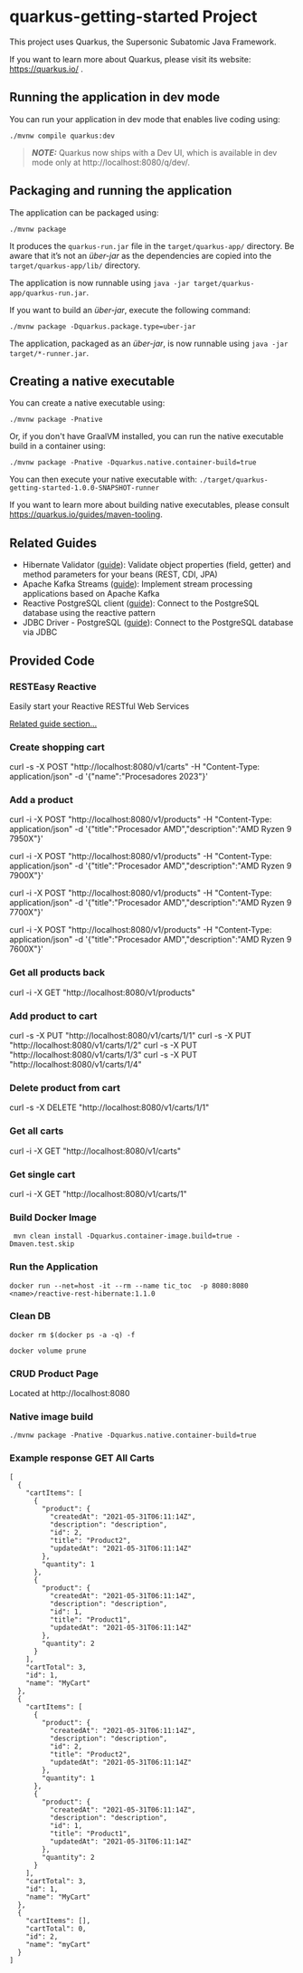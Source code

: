 # quarkus-getting-started Project

This project uses Quarkus, the Supersonic Subatomic Java Framework.

If you want to learn more about Quarkus, please visit its website: https://quarkus.io/ .

## Running the application in dev mode

You can run your application in dev mode that enables live coding using:
```shell script
./mvnw compile quarkus:dev
```

> **_NOTE:_**  Quarkus now ships with a Dev UI, which is available in dev mode only at http://localhost:8080/q/dev/.

## Packaging and running the application

The application can be packaged using:
```shell script
./mvnw package
```
It produces the `quarkus-run.jar` file in the `target/quarkus-app/` directory.
Be aware that it’s not an _über-jar_ as the dependencies are copied into the `target/quarkus-app/lib/` directory.

The application is now runnable using `java -jar target/quarkus-app/quarkus-run.jar`.

If you want to build an _über-jar_, execute the following command:
```shell script
./mvnw package -Dquarkus.package.type=uber-jar
```

The application, packaged as an _über-jar_, is now runnable using `java -jar target/*-runner.jar`.

## Creating a native executable

You can create a native executable using: 
```shell script
./mvnw package -Pnative
```

Or, if you don't have GraalVM installed, you can run the native executable build in a container using: 
```shell script
./mvnw package -Pnative -Dquarkus.native.container-build=true
```

You can then execute your native executable with: `./target/quarkus-getting-started-1.0.0-SNAPSHOT-runner`

If you want to learn more about building native executables, please consult https://quarkus.io/guides/maven-tooling.

## Related Guides

- Hibernate Validator ([guide](https://quarkus.io/guides/validation)): Validate object properties (field, getter) and method parameters for your beans (REST, CDI, JPA)
- Apache Kafka Streams ([guide](https://quarkus.io/guides/kafka-streams)): Implement stream processing applications based on Apache Kafka
- Reactive PostgreSQL client ([guide](https://quarkus.io/guides/reactive-sql-clients)): Connect to the PostgreSQL database using the reactive pattern
- JDBC Driver - PostgreSQL ([guide](https://quarkus.io/guides/datasource)): Connect to the PostgreSQL database via JDBC

## Provided Code

### RESTEasy Reactive

Easily start your Reactive RESTful Web Services

[Related guide section...](https://quarkus.io/guides/getting-started-reactive#reactive-jax-rs-resources)




### Create shopping cart

curl -s -X POST "http://localhost:8080/v1/carts" -H "Content-Type: application/json" -d '{"name":"Procesadores 2023"}'

### Add a product

curl -i -X POST "http://localhost:8080/v1/products" -H "Content-Type: application/json" -d '{"title":"Procesador AMD","description":"AMD Ryzen 9 7950X"}'

curl -i -X POST "http://localhost:8080/v1/products" -H "Content-Type: application/json" -d '{"title":"Procesador AMD","description":"AMD Ryzen 9 7900X"}'

curl -i -X POST "http://localhost:8080/v1/products" -H "Content-Type: application/json" -d '{"title":"Procesador AMD","description":"AMD Ryzen 9 7700X"}'

curl -i -X POST "http://localhost:8080/v1/products" -H "Content-Type: application/json" -d '{"title":"Procesador AMD","description":"AMD Ryzen 9 7600X"}'

### Get all products back

curl -i -X GET "http://localhost:8080/v1/products"

### Add product to cart

curl -s -X PUT "http://localhost:8080/v1/carts/1/1"
curl -s -X PUT "http://localhost:8080/v1/carts/1/2"
curl -s -X PUT "http://localhost:8080/v1/carts/1/3"
curl -s -X PUT "http://localhost:8080/v1/carts/1/4"

### Delete product from cart

curl -s -X DELETE "http://localhost:8080/v1/carts/1/1"

### Get all carts

curl -i -X GET "http://localhost:8080/v1/carts"

### Get single cart

curl -i -X GET "http://localhost:8080/v1/carts/1"

### Build Docker Image

     mvn clean install -Dquarkus.container-image.build=true -Dmaven.test.skip

### Run the Application
    
    docker run --net=host -it --rm --name tic_toc  -p 8080:8080 <name>/reactive-rest-hibernate:1.1.0
    
### Clean DB

    docker rm $(docker ps -a -q) -f

    docker volume prune
    
### CRUD Product Page

Located at http://localhost:8080

### Native image build

    ./mvnw package -Pnative -Dquarkus.native.container-build=true
    
### Example response GET All Carts
    [
      {
        "cartItems": [
          {
            "product": {
              "createdAt": "2021-05-31T06:11:14Z",
              "description": "description",
              "id": 2,
              "title": "Product2",
              "updatedAt": "2021-05-31T06:11:14Z"
            },
            "quantity": 1
          },
          {
            "product": {
              "createdAt": "2021-05-31T06:11:14Z",
              "description": "description",
              "id": 1,
              "title": "Product1",
              "updatedAt": "2021-05-31T06:11:14Z"
            },
            "quantity": 2
          }
        ],
        "cartTotal": 3,
        "id": 1,
        "name": "MyCart"
      },
      {
        "cartItems": [
          {
            "product": {
              "createdAt": "2021-05-31T06:11:14Z",
              "description": "description",
              "id": 2,
              "title": "Product2",
              "updatedAt": "2021-05-31T06:11:14Z"
            },
            "quantity": 1
          },
          {
            "product": {
              "createdAt": "2021-05-31T06:11:14Z",
              "description": "description",
              "id": 1,
              "title": "Product1",
              "updatedAt": "2021-05-31T06:11:14Z"
            },
            "quantity": 2
          }
        ],
        "cartTotal": 3,
        "id": 1,
        "name": "MyCart"
      },
      {
        "cartItems": [],
        "cartTotal": 0,
        "id": 2,
        "name": "myCart"
      }
    ]
